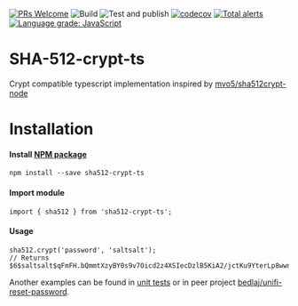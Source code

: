 [![PRs Welcome](https://img.shields.io/badge/PRs-welcome-brightgreen.svg?style=flat-square)](http://makeapullrequest.com)
![Build](https://github.com/bedlaj/sha512-crypt-ts/workflows/Build/badge.svg)
![Test and publish](https://github.com/bedlaj/sha512-crypt-ts/workflows/Test%20and%20publish/badge.svg)
[![codecov](https://codecov.io/gh/bedlaj/sha512-crypt-ts/branch/master/graph/badge.svg)](https://codecov.io/gh/bedlaj/sha512-crypt-ts)
[![Total alerts](https://img.shields.io/lgtm/alerts/g/bedlaj/sha512-crypt-ts.svg?logo=lgtm&logoWidth=18)](https://lgtm.com/projects/g/bedlaj/sha512-crypt-ts/alerts/)
[![Language grade: JavaScript](https://img.shields.io/lgtm/grade/javascript/g/bedlaj/sha512-crypt-ts.svg?logo=lgtm&logoWidth=18)](https://lgtm.com/projects/g/bedlaj/sha512-crypt-ts/context:javascript)

# SHA-512-crypt-ts
Crypt compatible typescript implementation inspired by [mvo5/sha512crypt-node](https://github.com/mvo5/sha512crypt-node)

# Installation
#### Install [NPM package](https://www.npmjs.com/package/sha512-crypt-ts)
```
npm install --save sha512-crypt-ts
```
#### Import module
```
import { sha512 } from 'sha512-crypt-ts';
```
#### Usage
```
sha512.crypt('password', 'saltsalt');
// Returns $6$saltsalt$qFmFH.bQmmtXzyBY0s9v7Oicd2z4XSIecDzlB5KiA2/jctKu9YterLp8wwnSq.qc.eoxqOmSuNp2xS0ktL3nh/
```
Another examples can be found in [unit tests](https://github.com/bedlaj/sha512-crypt-ts/blob/master/tests/sha512.test.ts) or in peer project [bedlaj/unifi-reset-password](https://github.com/bedlaj/unifi-reset-password/blob/master/src/app/app.component.ts).
